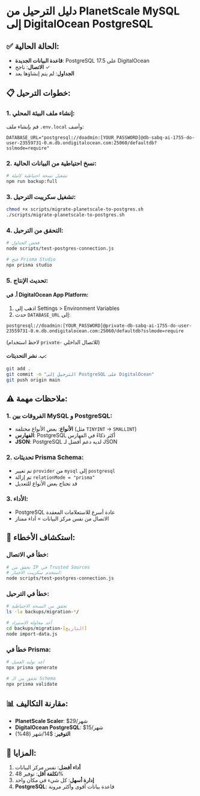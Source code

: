 # دليل الترحيل من PlanetScale MySQL إلى DigitalOcean PostgreSQL

## ✅ الحالة الحالية:
- **قاعدة البيانات الجديدة**: PostgreSQL 17.5 على DigitalOcean
- **الاتصال**: ناجح ✓
- **الجداول**: لم يتم إنشاؤها بعد

## 📋 خطوات الترحيل:

### 1. إنشاء ملف البيئة المحلي:
قم بإنشاء ملف `.env.local` وأضف:
```env
DATABASE_URL="postgresql://doadmin:[YOUR_PASSWORD]@db-sabq-ai-1755-do-user-23559731-0.m.db.ondigitalocean.com:25060/defaultdb?sslmode=require"
```

### 2. نسخ احتياطية من البيانات الحالية:
```bash
# تشغيل نسخة احتياطية كاملة
npm run backup:full
```

### 3. تشغيل سكريبت الترحيل:
```bash
chmod +x scripts/migrate-planetscale-to-postgres.sh
./scripts/migrate-planetscale-to-postgres.sh
```

### 4. التحقق من الترحيل:
```bash
# فحص الجداول
node scripts/test-postgres-connection.js

# فتح Prisma Studio
npx prisma studio
```

### 5. تحديث الإنتاج:

#### أ. في DigitalOcean App Platform:
1. اذهب إلى Settings > Environment Variables
2. حدث `DATABASE_URL` إلى:
```
postgresql://doadmin:[YOUR_PASSWORD]@private-db-sabq-ai-1755-do-user-23559731-0.m.db.ondigitalocean.com:25060/defaultdb?sslmode=require
```
(لاحظ استخدام `private-` للاتصال الداخلي)

#### ب. نشر التحديثات:
```bash
git add .
git commit -m "الترحيل إلى PostgreSQL على DigitalOcean"
git push origin main
```

## ⚠️ ملاحظات مهمة:

### 1. الفروقات بين MySQL و PostgreSQL:
- **الأنواع**: بعض الأنواع مختلفة (مثل `TINYINT` → `SMALLINT`)
- **الفهارس**: PostgreSQL أكثر ذكاءً في الفهارس
- **JSON**: PostgreSQL لديه دعم أفضل لـ JSON

### 2. تحديثات Prisma Schema:
- تم تغيير `provider` من `mysql` إلى `postgresql`
- تم إزالة `relationMode = "prisma"`
- قد تحتاج بعض الأنواع للتعديل

### 3. الأداء:
- PostgreSQL عادة أسرع للاستعلامات المعقدة
- الاتصال من نفس مركز البيانات = أداء ممتاز

## 🔧 استكشاف الأخطاء:

### خطأ في الاتصال:
```bash
# تحقق من IP في Trusted Sources
# استخدم سكريبت الاختبار:
node scripts/test-postgres-connection.js
```

### خطأ في الترحيل:
```bash
# تحقق من النسخة الاحتياطية
ls -la backups/migration-*/

# أعد محاولة الاستيراد
cd backups/migration-[التاريخ]
node import-data.js
```

### خطأ في Prisma:
```bash
# أعد توليد العميل
npx prisma generate

# تحقق من الـ Schema
npx prisma validate
```

## 📊 مقارنة التكاليف:
- **PlanetScale Scaler**: $29/شهر
- **DigitalOcean PostgreSQL**: $15/شهر
- **التوفير**: $14/شهر (48%)

## 🚀 المزايا:
1. **أداء أفضل**: نفس مركز البيانات
2. **تكلفة أقل**: توفير 48%
3. **إدارة أسهل**: كل شيء في مكان واحد
4. **PostgreSQL**: قاعدة بيانات أقوى وأكثر مرونة 